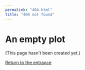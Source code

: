 ```yaml
---
permalink: "404.html"
title: "404 not found"
---
```


# An empty plot

(This page hasn't been created yet.)

[Return to the entrance](/)